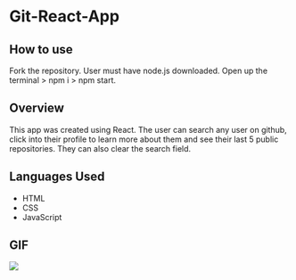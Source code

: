 # Git-React-App

## How to use

Fork the repository. User must have node.js downloaded. Open up the terminal > npm i > npm start.

## Overview

This app was created using React. The user can search any user on github, click into their profile to learn more about them and see their last 5 public repositories. They can also clear the search field.

## Languages Used

- HTML
- CSS
- JavaScript

## GIF

![](demo.gif)

